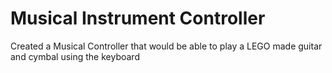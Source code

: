 Musical Instrument Controller
===========================

Created a Musical Controller that would be able to play a LEGO made guitar and cymbal using the keyboard

